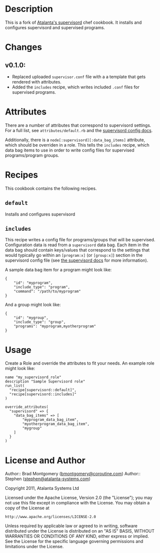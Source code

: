 Description
===========

This is a fork of [Atalanta's supervisord](https://github.com/Atalanta/chef-supervisord) chef cookbook. It installs and configures supervisord and supervised programs.

Changes
=======
## v0.1.0:
* Replaced uploaded `supervisor.conf` file with a a template that gets rendered with attributes.
* Added the `includes` recipe, which writes included `.conf` files for supervised programs.

Attributes
==========
There are a number of attributes that correspond to supervisord settings. For a full list, see `attributes/default.rb` and the [supervisord config docs](http://supervisord.org/configuration.html).

Additionally, there is a `node[:supervisord][:data_bag_items]` attribute, which should be overriden in a role. This tells the `includes` recipe, which data bag items to use in order to write config files for supervised programs/program groups.

Recipes
=======
This cookbook contains the following recipes.

`default`
---------
Installs and configures supervisord

`includes`
------------------
This recipe writes a config file for programs/groups that will be supervised. Configuration data is read from a `supervisord` data bag. Each item in the data bag should contain keys/values that correspond to the settings that would typically go within an `[program:x]` (or `[group:x]`) section in the supervisord config file (see [the supervisord docs](http://supervisord.org/configuration.html#program-x-section-example) for more information).

A sample data bag item for a program might look like:

    {
        "id": "myprogram",
        "include_type": "program",
        "command": "/path/to/myprogram"
    }

And a group might look like:

    {
        "id": "mygroup",
        "include_type": "group",
        "programs": "myprogram,myotherprogram"
    }

Usage
=====

Create a Role and override the attributes to fit your needs. An example role might look like:

    name "my_supervisord_role"
    description "Sample Supervisord role"
    run_list(
      "recipe[supervisord::default]",
      "recipe[supervisord::includes]"
    )

    override_attributes(
      "supervisord" => {
        "data_bag_items" => [
            "myprogram_data_bag_item",
            "myotherprogram_data_bag_item",
            "mygroup"
        ]
      }
    )

License and Author
==================

Author:: Brad Montgomery (<bmontgomery@coroutine.com>)
Author:: Stephen (<stephen@atalanta-systems.com>)

Copyright 2011, Atalanta Systems Ltd

Licensed under the Apache License, Version 2.0 (the "License");
you may not use this file except in compliance with the License.
You may obtain a copy of the License at

    http://www.apache.org/licenses/LICENSE-2.0

Unless required by applicable law or agreed to in writing, software
distributed under the License is distributed on an "AS IS" BASIS,
WITHOUT WARRANTIES OR CONDITIONS OF ANY KIND, either express or implied.
See the License for the specific language governing permissions and
limitations under the License.
